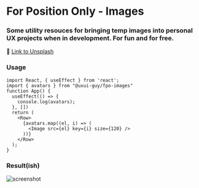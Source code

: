 # For Position Only - Images
### Some utility resouces for bringing temp images into personal UX projects when in development. For fun and for free.

:rocket: [Link to Unsplash](https://unsplash.com)

### Usage

```JSX
import React, { useEffect } from 'react';
import { avatars } from "@uxui-guy/fpo-images"
function App() {
  useEffect(() => {
    console.log(avatars);
  }, [])
  return (
    <Row>
      {avatars.map((el, i) => (
        <Image src={el} key={i} size={120} />
      ))}
    </Row>
  );
}
```

### Result(ish)
![screenshot](https://firebasestorage.googleapis.com/v0/b/images-aae96.appspot.com/o/GITHUB%2Ffpo-image-example.jpg?alt=media&token=48e282fe-7c51-474c-8c15-271a45738b83)

